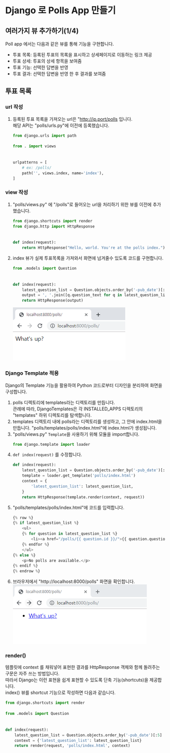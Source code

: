 # Django 로 Polls App 만들기

## 여러가지 뷰 추가하기(1/4)
Poll app 에서는 다음과 같은 뷰를 통해 기능을 구현합니다.  
- 투표 목록: 등록된 투표의 목록을 표시하고 상세페이지로 이동하는 링크 제공
- 투표 상세: 투표의 상세 항목을 보여줌
- 투표 기능: 선택한 답변을 반영
- 투표 결과: 선택한 답변을 반영 한 후 결과를 보여줌

## 투표 목록
### url 작성
1. 등록된 투표 목록을 가져오는 url은 "http://ip.port/polls 입니다.  
해당 API는 "polls/urls.py"에 이전에 등록했습니다.
    ```python
    from django.urls import path

    from . import views
    

    urlpatterns = [
        # ex: /polls/
        path('', views.index, name='index'),
    ]
    ```
### view 작성
1. "polls/views.py" 에 "/polls"로 들어오는  url을 처리하기 위한 뷰를 이전에 추가 했습니다.
    ```python
    from django.shortcuts import render
    from django.http import HttpResponse


    def index(request):
        return HttpResponse("Hello, world. You're at the polls index.")
    ```
1. index 뷰가 실제 투표목록을 가져와서 화면에 넘겨줄수 있도록 코드를 구현합니다.
    ```python
    from .models import Question

    
    def index(request):
        latest_question_list = Question.objects.order_by('-pub_date')[:5]
        output = ', '.join([q.question_text for q in latest_question_list])
        return HttpResponse(output)
    ```
    ![투표목록](image/list01.png)

### Django Template 적용
Django의 Template 기능을 활용하여 Python 코드로부터 디자인을 분리하여 화면을 구성합니다.  
1. polls 디렉토리에 templates라는 디렉토리를 만듭니다.  
관례에 따라, DjangoTemplates은 각 INSTALLED_APPS 디렉토리의 "templates" 하위 디렉토리를 탐색합니다.
1.  templates 디렉토리 내에 polls라는 디렉토리를 생성하고, 그 안에 index.html을 만듭니다. 
"polls/templates/polls/index.html"에 index.html가 생성됩니다. 
1. "polls/views.py" ```Template```을 사용하기 위해 모듈을 import합니다.
    ```python
    from django.template import loader
    ```
1. ```def index(request)``` 를 수정합니다.
    ```python
    def index(request):
        latest_question_list = Question.objects.order_by('-pub_date')[:5]
        template = loader.get_template('polls/index.html')
        context = {
            'latest_question_list': latest_question_list,
        }
        return HttpResponse(template.render(context, request))
    ```
1. "polls/templates/polls/index.html"에 코드를 입력합니다.
    ```python
    {% row %}
    {% if latest_question_list %}
        <ul>
        {% for question in latest_question_list %}
            <li><a href="/polls/{{ question.id }}/">{{ question.question_text }}</a></li>
        {% endfor %}
        </ul>
    {% else %}
        <p>No polls are available.</p>
    {% endif %}
    {% endrow %}
    ```
1. 브라우저에서 "http://localhost:8000/polls" 화면을 확인합니다.  
    ![투표목록](image/list02.png)

### render()
템플릿에 context 를 채워넣어 표현한 결과를 HttpResponse 객체와 함께 돌려주는 구문은 자주 쓰는 방법입니다.  
따라서 Django는 이런 표현을 쉽게 표현할 수 있도록 단축 기능(shortcuts)을 제공합니다.  
index() 뷰를 shortcut 기능으로 작성하면 다음과 같습니다.  
```python
from django.shortcuts import render

from .models import Question


def index(request):
    latest_question_list = Question.objects.order_by('-pub_date')[:5]
    context = {'latest_question_list': latest_question_list}
    return render(request, 'polls/index.html', context)
```